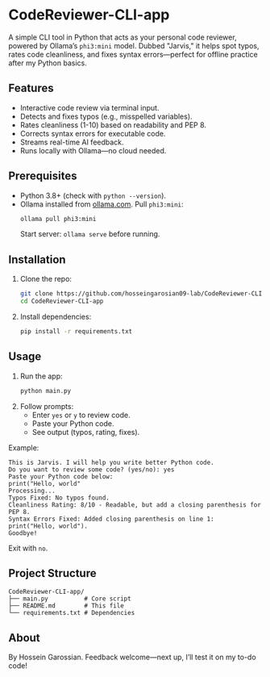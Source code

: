 # CodeReviewer-CLI-app

A simple CLI tool in Python that acts as your personal code reviewer, powered by Ollama’s `phi3:mini` model. Dubbed "Jarvis," it helps spot typos, rates code cleanliness, and fixes syntax errors—perfect for offline practice after my Python basics.

## Features
- Interactive code review via terminal input.
- Detects and fixes typos (e.g., misspelled variables).
- Rates cleanliness (1-10) based on readability and PEP 8.
- Corrects syntax errors for executable code.
- Streams real-time AI feedback.
- Runs locally with Ollama—no cloud needed.

## Prerequisites
- Python 3.8+ (check with `python --version`).
- Ollama installed from [ollama.com](https://ollama.com). Pull `phi3:mini`:
  ```sh
  ollama pull phi3:mini
  ```
  Start server: `ollama serve` before running.

## Installation
1. Clone the repo:
   ```sh
   git clone https://github.com/hosseingarosian09-lab/CodeReviewer-CLI-app.git
   cd CodeReviewer-CLI-app
   ```
2. Install dependencies:
   ```sh
   pip install -r requirements.txt
   ```

## Usage
1. Run the app:
   ```sh
   python main.py
   ```
2. Follow prompts:
   - Enter `yes` or `y` to review code.
   - Paste your Python code.
   - See output (typos, rating, fixes).

Example:
```
This is Jarvis. I will help you write better Python code.
Do you want to review some code? (yes/no): yes
Paste your Python code below:
print("Hello, world"
Processing...
Typos Fixed: No typos found.
Cleanliness Rating: 8/10 - Readable, but add a closing parenthesis for PEP 8.
Syntax Errors Fixed: Added closing parenthesis on line 1: print("Hello, world").
Goodbye!
```
Exit with `no`.

## Project Structure
```
CodeReviewer-CLI-app/
├── main.py          # Core script
├── README.md        # This file
└── requirements.txt # Dependencies
```

## About
By Hossein Garossian. Feedback welcome—next up, I’ll test it on my to-do code!
